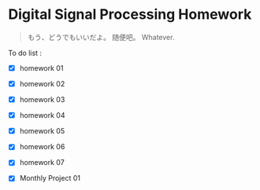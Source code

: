 # Digital Signal Processing Homework

> もう、どうでもいいだよ。
>随便吧。
>Whatever.


To do list :

- [x] homework 01

- [x] homework 02

- [x] homework 03

- [x] homework 04

- [x] homework 05

- [x] homework 06

- [x] homework 07

- [x] Monthly Project 01